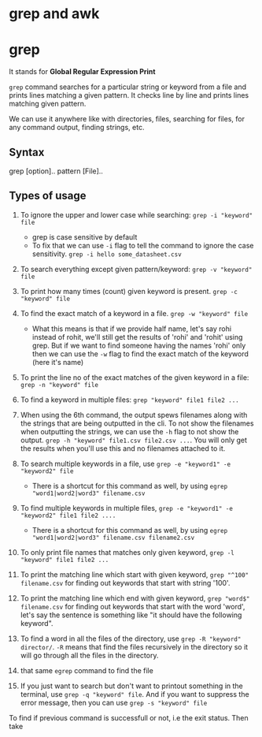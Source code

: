 # grep and awk

# grep

It stands for **Global Regular Expression Print**

`grep` command searches for a particular string or keyword from a file and
prints lines matching a given pattern. It checks line by line and prints lines matching given pattern.

We can use it anywhere like with directories, files, searching for files, for
any command output, finding strings, etc.

## Syntax

grep [option].. pattern [File]..

## Types of usage

1. To ignore the upper and lower case while searching: `grep -i "keyword" file`
    - grep is case sensitive by default
    - To fix that we can use `-i` flag to tell the command to ignore the case
      sensitivity. `grep -i hello some_datasheet.csv`
2. To search everything except given pattern/keyword: `grep -v "keyword" file`
3. To print how many times (count) given keyword is present. `grep -c "keyword" file`
4. To find the exact match of a keyword in a file. `grep -w "keyword" file`
    - What this means is that if we provide half name, let's say rohi instead of
      rohit, we'll still get the results of 'rohi' and 'rohit' using grep. But if we want to find
      someone having the names 'rohi' only then we can use the `-w` flag to find the
      exact match of the keyword (here it's name)
5. To print the line no of the exact matches of the given keyword in a file:
   `grep -n "keyword" file`
6. To find a keyword in multiple files: `grep "keyword" file1 file2 ...`
7. When using the 6th command, the output spews filenames along with the strings that are being outputted in the cli. To not show the filenames when outputting the strings, we can use the `-h` flag to not show the output. `grep -h "keyword" file1.csv file2.csv ...`. You will only get the results when you'll use this and no filenames attached to it.
8. To search multiple keywords in a file, use `grep -e "keyword1" -e "keyword2"
file`
    - There is a shortcut for this command as well, by using `egrep
"word1|word2|word3" filename.csv `
9. To find multiple keywords in multiple files, `grep -e "keyword1" -e
"keyword2" file1 file2 ....`
    - There is a shortcut for this command as well, by using `egrep
"word1|word2|word3" filename.csv filename2.csv`
10. To only print file names that matches only given keyword, `grep -l "keyword"
file1 file2 ...`
11. To print the matching line which start with given keyword, `grep "^100"
filename.csv` for finding out keywords that start with string '100'.
12. To print the matching line which end with given keyword, `grep "word$"
    filename.csv` for finding out keywords that start with the word 'word',
    let's say the sentence is something like "it should have the following keyword".
13. To find a word in all the files of the directory, use `grep -R "keyword"
director/`. `-R` means that find the files recursively in the directory so it will go through all the files in the directory.

14. that same `egrep` command to find the file
15. If you just want to search but don't want to printout something in the
    terminal, use `grep -q "keyword" file`. And if you want to suppress the
    error message, then you can use `grep -s "keyword" file`

To find if previous command is successfull or not, i.e the exit status. Then
take
